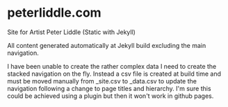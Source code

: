 # peterliddle.com
Site for Artist Peter Liddle (Static with Jekyll)

All content generated automatically at Jekyll build excluding the main navigation.

I have been unable to create the rather complex data I need to create the stacked navigation on the fly.  Instead a csv file is created at build time and must be moved manually from \_site.csv to \_data.csv to update the navigation following a change to page titles and hierarchy.  I'm sure this could be achieved using a plugin but then it won't work in github pages.
